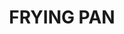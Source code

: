 ---
lastmod: '2025-04-06T06:05:20+00:00'
latitude: -36.177296
layout: suburb
longitude: 149.129166
postcode: '2630'
state: NSW
title: FRYING PAN
url: /nsw/frying-pan/
---